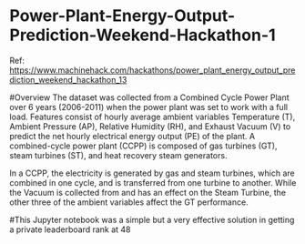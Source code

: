 # Power-Plant-Energy-Output-Prediction-Weekend-Hackathon-1
Ref: https://www.machinehack.com/hackathons/power_plant_energy_output_prediction_weekend_hackathon_13

#Overview
The dataset was collected from a Combined Cycle Power Plant over 6 years (2006-2011) when the power plant was set to work with a full load. Features consist of hourly average ambient variables Temperature (T), Ambient Pressure (AP), Relative Humidity (RH), and Exhaust Vacuum (V) to predict the net hourly electrical energy output (PE) of the plant.
A combined-cycle power plant (CCPP) is composed of gas turbines (GT), steam turbines (ST), and heat recovery steam generators.

In a CCPP, the electricity is generated by gas and steam turbines, which are combined in one cycle, and is transferred from one turbine to another. While the Vacuum is collected from and has an effect on the Steam Turbine, the other three of the ambient variables affect the GT performance.

#This Jupyter notebook was a simple but a very effective solution in getting a private leaderboard rank at 48
